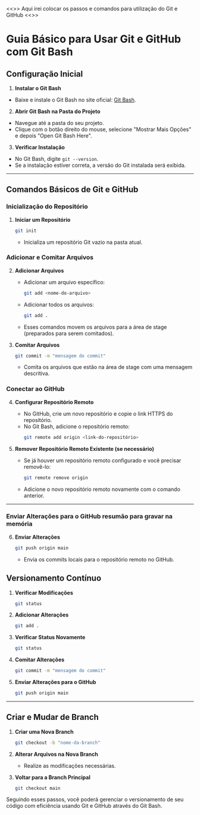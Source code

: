 <<>> Aqui irei colocar os passos e comandos para utilização do Git e GitHub <<>>


# Guia Básico para Usar Git e GitHub com Git Bash

## Configuração Inicial

1. **Instalar o Git Bash**
- Baixe e instale o Git Bash no site oficial: [Git Bash](https://gitforwindows.org/).

2. **Abrir Git Bash na Pasta do Projeto**
- Navegue até a pasta do seu projeto.
- Clique com o botão direito do mouse, selecione "Mostrar Mais Opções" e depois "Open Git Bash Here".

3. **Verificar Instalação**
- No Git Bash, digite `git --version`.
- Se a instalação estiver correta, a versão do Git instalada será exibida.

---------------------------------------------------------------------------------------------------------------------------------------
## **Comandos Básicos de Git e GitHub**

### Inicialização do Repositório

1. **Iniciar um Repositório**
   ```bash
   git init
   ```
   - Inicializa um repositório Git vazio na pasta atual.

### Adicionar e Comitar Arquivos

2. **Adicionar Arquivos**
   - Adicionar um arquivo específico:
     ```bash
     git add <nome-do-arquivo>
     ```
   - Adicionar todos os arquivos:
     ```bash
     git add .
     ```
   - Esses comandos movem os arquivos para a área de stage (preparados para serem comitados).

3. **Comitar Arquivos**
   ```bash
   git commit -m "mensagem do commit"
   ```
   - Comita os arquivos que estão na área de stage com uma mensagem descritiva.

### Conectar ao GitHub

4. **Configurar Repositório Remoto**
   - No GitHub, crie um novo repositório e copie o link HTTPS do repositório.
   - No Git Bash, adicione o repositório remoto:
     ```bash
     git remote add origin <link-do-repositório>
     ```

5. **Remover Repositório Remoto Existente (se necessário)**
   - Se já houver um repositório remoto configurado e você precisar removê-lo:
     ```bash
     git remote remove origin
     ```
   - Adicione o novo repositório remoto novamente com o comando anterior.

---------------------------------------------------------------------------------------------------------------------------------------
### Enviar Alterações para o GitHub **resumão para gravar na memória**

6. **Enviar Alterações**
   ```bash
   git push origin main
   ```
   - Envia os commits locais para o repositório remoto no GitHub.

## Versionamento Contínuo

1. **Verificar Modificações**
   ```bash
   git status
   ```

2. **Adicionar Alterações**
   ```bash
   git add .
   ```

3. **Verificar Status Novamente**
   ```bash
   git status
   ```

4. **Comitar Alterações**
   ```bash
   git commit -m "mensagem do commit"
   ```

5. **Enviar Alterações para o GitHub**
   ```bash
   git push origin main
   ```
---------------------------------------------------------------------------------------------------------------------------------------
## Criar e Mudar de Branch

1. **Criar uma Nova Branch**
   ```bash
   git checkout -b "nome-da-branch"
   ```

2. **Alterar Arquivos na Nova Branch**
   - Realize as modificações necessárias.

3. **Voltar para a Branch Principal**
   ```bash
   git checkout main
   ```

Seguindo esses passos, você poderá gerenciar o versionamento de seu código com eficiência usando Git e GitHub através do Git Bash.